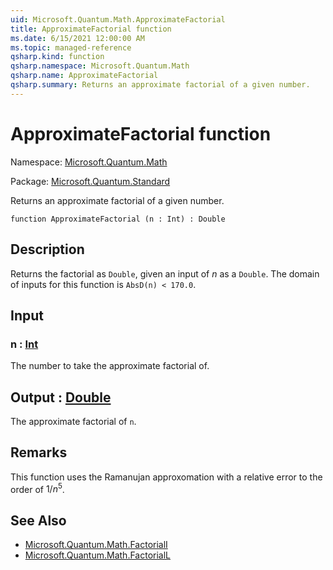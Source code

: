 ```yaml
---
uid: Microsoft.Quantum.Math.ApproximateFactorial
title: ApproximateFactorial function
ms.date: 6/15/2021 12:00:00 AM
ms.topic: managed-reference
qsharp.kind: function
qsharp.namespace: Microsoft.Quantum.Math
qsharp.name: ApproximateFactorial
qsharp.summary: Returns an approximate factorial of a given number.
---
```


# ApproximateFactorial function

Namespace: [Microsoft.Quantum.Math](xref:Microsoft.Quantum.Math)

Package: [Microsoft.Quantum.Standard](https://nuget.org/packages/Microsoft.Quantum.Standard)


Returns an approximate factorial of a given number.

```qsharp
function ApproximateFactorial (n : Int) : Double
```


## Description

Returns the factorial as `Double`, given an input of $n$ as a `Double`.The domain of inputs for this function is `AbsD(n) < 170.0`.

## Input

### n : [Int](xref:microsoft.quantum.qsharp.valueliterals#int-literals)

The number to take the approximate factorial of.



## Output : [Double](xref:microsoft.quantum.qsharp.valueliterals#double-literals)

The approximate factorial of `n`.

## Remarks

This function uses the Ramanujan approxomation with a relative errorto the order of $1 / n^5$.

## See Also

- [Microsoft.Quantum.Math.FactorialI](xref:Microsoft.Quantum.Math.FactorialI)
- [Microsoft.Quantum.Math.FactorialL](xref:Microsoft.Quantum.Math.FactorialL)